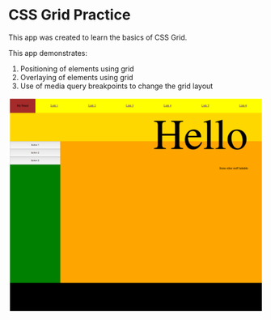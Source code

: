# CSS Grid Practice

This app was created to learn the basics of CSS Grid. 

This app demonstrates: 

1. Positioning of elements using grid
2. Overlaying of elements using grid
3. Use of media query breakpoints to change the grid layout

![Screenshot of the app](./screenshots/screenshot.png)

